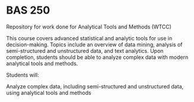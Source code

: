 # BAS 250
Repository for work done for Analytical Tools and Methods (WTCC)

This course covers advanced statistical and analytic tools for use in decision-making. Topics include an overview of data mining, analysis of semi-structured and unstructured data, and text analytics. Upon completion, students should be able to analyze complex data with modern analytical tools and methods.

Students will:

Analyze complex data, including semi-structured and unstructured data, using analytical tools and methods
